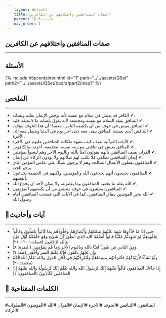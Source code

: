 ```yaml
---
    layout: default
    title: ٢.صفات المنافقين واختلافهم عن الكافرين
    parent: الأيات 6-18
    nav_order: 1
---
```

## صفات المنافقين واختلافهم عن الكافرين
***
## الأسئلة 
{% include h5pcontainer.html id="1" path="../../assets/QSet" path2="../../assets/QSet/baqra/part2/map1" %}
## الملخص
***
- ‏✔ الكافر قد يعيش في سلام مع نفسه لأنه يرفض الإيمان بقلبه ولسانه. 
- ‏✔ المنافق يفقد السلام مع نفسه ومجتمعه لأنه يقول بلسانه ما لا يعتقد قلبه. 
- ‏✔ المنافق يعيش في خوف من أن يكشفه الناس، معتقدًا أن هذا الخوف مؤقت. 
- ‏✔ التناقض الذي يعيشه المنافق يبقى معه حتى آخر يوم في الدنيا وينتقل معه إلى الآخرة. 
- ‏✔ الآيات القرآنية تصف كيف تشهد ملكات المنافقين عليهم في الآخرة. 
- ‏✔ المنافق يعيش في تناقض مع ربه، نفسه، مجتمعه، آخرته، والكافرين. 
- ‏✔ القرآن يصف المنافقين بأنهم يقولون آمنا بالله وباليوم الآخر وهم ليسوا بمؤمنين. 
- ‏✔ إيمان المنافقين تظاهر، فلا تكتب لهم صلاتهم ولا يؤدون الزكاة عن إيمان. 
- ‏✔ المنافقون يفعلون الأعمال الصالحة وهم لا يرجون شيئًا، على عكس المؤمن الذي يرجو الجنة. 
- ‏✔ المنافقون يحسبون أنهم يخدعون الله والمؤمنين، ولكنهم في الحقيقة يخدعون أنفسهم. 
- ‏✔ الله يعلم ما يخفيه المنافقون وما يعلنونه، ولا يمكن لأحد أن يخدع الله. 
- ‏✔ المنافقون يعيشون في خوف مستمر من أن يكشفهم المؤمنون. 
- ‏✔ الله يخبر المؤمنين بنفاق المنافقين، كما في الآيات التي فضحت المنافقين أمام رسول الله. 

## 📜آيات وأحاديث
***
- ‏حتى إِذَا مَا جَآءُوهَا شَهِدَ عَلَيْهِمْ سَمْعُهُمْ وَأَبْصَارُهُمْ وَجُلُودُهُم بِمَا كَانُواْ يَعْمَلُونَ وَقَالُواْ لِجُلُودِهِمْ لِمَ شَهِدتُّمْ عَلَيْنَا قالوا أَنطَقَنَا الله الذي أَنطَقَ كُلَّ شَيْءٍ وَهُوَ خَلَقَكُمْ أَوَّلَ مَرَّةٍ وَإِلَيْهِ تُرْجَعُونَ (فصلت: ٢٠ - ٢١)
- ‏وَمِنَ الناس مَن يَقُولُ آمَنَّا بالله وباليوم الآخر وَمَا هُم بِمُؤْمِنِينَ (البقرة: ٨)
- ‏وَإِن تَجْهَرْ بالقول فَإِنَّهُ يَعْلَمُ السر وَأَخْفَى (طه: ٧)
- ‏وَلَوْ نَشَآءُ لأَرَيْنَاكَهُمْ فَلَعَرَفْتَهُم بِسِيمَاهُمْ وَلَتَعْرِفَنَّهُمْ فِي لَحْنِ القول والله يَعْلَمُ أَعْمَالَكُمْ (محمد: ٣٠)
- ‏إِذَا جَآءَكَ المنافقون قَالُواْ نَشْهَدُ إِنَّكَ لَرَسُولُ الله والله يَعْلَمُ إِنَّكَ لَرَسُولُهُ والله يَشْهَدُ إِنَّ المنافقين لَكَاذِبُونَ (المنافقون: ١)

## 🔑 الكلمات المفتاحية
***
#المنافقون #التناقض #الخوف #الآخرة #الإيمان #القرآن #الله #المؤمنون #الصلوات #الزكاة
